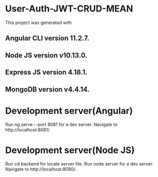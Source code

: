 # User-Auth-JWT-CRUD-MEAN

This project was generated with

## Angular CLI version 11.2.7.
## Node JS version v10.13.0.
## Express JS version 4.18.1.
## MongoDB version v4.4.14.

# Development server(Angular)
Run ng serve --port 8081 for a dev server. Navigate to http://localhost:8081/.

# Development server(Node JS)
Run cd backend for locate server file. Run node server for a dev server. Navigate to http://localhost:8080/.
